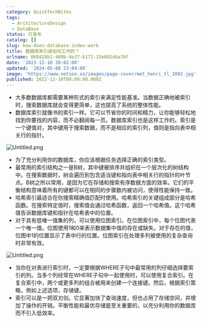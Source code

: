 ```yaml
---
category: QuickTechBites
tags:
  - ArchitectureDesign
  - DataBase
status: 已发布
catalog: []
slug: how-does-database-index-work
title: 数据库索引是如何工作的？
urlname: 068d18b1-489b-4e37-b172-33e892d6a70f
date: '2023-12-10 20:02:00'
updated: '2024-05-08 23:04:00'
image: 'https://www.notion.so/images/page-cover/met_henri_tl_1892.jpg'
published: 2022-12-10T08:00:00.000Z
---
```

- 大多数数据库都需要某种形式的索引来满足性能基准。当数据正确地被索引时，搜索数据库就会变得更简单，这也提高了系统的整体性能。
- 数据库索引就像书的索引一样。它可以节省你的时间和精力，让你能够轻松地找到你要找的内容，而不必翻阅每一页。数据库索引也是这样工作的。索引是一个键值对，其中键用于搜索数据，而不是相应的索引列，值则是指向表中相关行的指针。

![Untitled.png](https://prod-files-secure.s3.us-west-2.amazonaws.com/5d24fe63-e567-4804-86f9-9fdc62e13082/3e87f042-644d-48ab-9a58-227f3d930d71/Untitled.png?X-Amz-Algorithm=AWS4-HMAC-SHA256&X-Amz-Content-Sha256=UNSIGNED-PAYLOAD&X-Amz-Credential=ASIAZI2LB4667LPTGFKI%2F20250201%2Fus-west-2%2Fs3%2Faws4_request&X-Amz-Date=20250201T053445Z&X-Amz-Expires=3600&X-Amz-Security-Token=IQoJb3JpZ2luX2VjEMb%2F%2F%2F%2F%2F%2F%2F%2F%2F%2FwEaCXVzLXdlc3QtMiJGMEQCIHeP1azNU3i4SjvrqROQA6ozOi%2FVSyptESWaRid%2BBO3jAiB1oTKWEt7VEoy14ThObyR08FTEtP7PMjg1jJv8A1RnbCqIBAjO%2F%2F%2F%2F%2F%2F%2F%2F%2F%2F8BEAAaDDYzNzQyMzE4MzgwNSIMStA1AjM78ZnUBcS%2FKtwDmGaiI2fAK0y4I%2Fuy4jvqgAFzhipzpAWLAQceAuwAq3CSp3uT7qLiJtXdbzpXi17jB1DUG8zBROyIw61DnqR%2FV%2B7EdaXsWljODcDbfz7ppsnJNDhmESbxnIU%2BW23pfJRnIK8YxUIdpJaaVI%2BSg3xpvYprM5VfoLvnmatl36aP%2BHVNSJ9BikkOZR5jbLpSbOzqghNgxe4dpr9fIwx6rXX9hI2i4ksWs9K8vVVJj5TiVhfZulf8hhoCxBhphag%2B0w5Tfdurs8k%2BW6hMT9XP7ktwEGVcgkWVW0gilLnuFxIOgR1sgwRpUC4jxS8tnoT1qIUTs3RbeYpI2PreqEZs%2FwDMABcDMQApQqDbCFCsp%2Fd2tBNTATUQzgI9gYsXWVdhQxMDi6nPzaEXkK8HSM5XC2JC6u71CUj%2BfDwF2n4cTD5Xm5K4siVgcbAZPBo0OogMIjm6hn7nWG%2FwwvG%2FG3gcY1PwG7wGHqxONQ%2FQZ9oOwrc%2FzsOZZYA2V%2Fp8DChr8GZFJzVB21ki%2BzuAR%2B1ko5I1PL3%2BKEySNPNlIo6zL2P4QTJxSOC8lYp2LlrCRCJSxp8iWhDZRmcrM7N9aA%2BCBAwD8ld2o8OjgX9sZMPAMnAhbACr6ypNeIxmtTnQO5keGqswqd32vAY6pgH4kvO3e%2FY8tD8DO8hQSnX8RiPaMrWthxZuJQUQe8ESCKczyFCZLY7F74TmhgsA9jMOk4Wkc1JWtgb0YzKWLOrGy7xI0Hf4bLDdb2S5hXzwpt%2FpJWArj3ubPIbpSf7yHztlFT8fm0x1ShZ7iUZmsFMGQ79h%2B4IYVbzMN%2Bvnx6FyOZ1YXyJinsI6AWf%2Bql8Us7FrlAzTLP1MVxHg5UDdh%2B%2BuPQ5CGc1C&X-Amz-Signature=0f1e32d53a7807b30b61ec72269f6261fdb9dd9638695a69159801d37ffa7514&X-Amz-SignedHeaders=host&x-id=GetObject)

- 为了充分利用你的数据库，你应该根据任务选择正确的索引类型。
- 最常用的索引结构之一是B树，其中键被排序并组织在一个层次化的树结构中。在搜索数据时，树会遍历到包含适当键和指向表中相关行的指针的叶节点。B树之所以常用，是因为它在存储和搜索有序数据方面的效率。它们的平衡结构意味着所有的键都可以在相同的步骤数内被访问，使得性能保持一致。
- 哈希索引最适合在你搜索精确值匹配时使用。哈希索引的关键组成部分是哈希函数。在搜索特定值时，搜索值会通过哈希函数，返回一个哈希值。这个哈希值告诉数据库键和指针在哈希表中的位置。
- 对于具有低唯一值集的列，可以使用位图索引。在位图索引中，每个位图代表一个唯一值。位图使用1和0来表示数据集中值的存在或缺失。对于存在的值，位图中1的位置显示了表中行的位置。位图索引在处理多列被使用的复杂查询时非常有效。

![Untitled.png](https://prod-files-secure.s3.us-west-2.amazonaws.com/5d24fe63-e567-4804-86f9-9fdc62e13082/25e88b4a-737d-484e-85cc-b7fe2444aa3c/Untitled.png?X-Amz-Algorithm=AWS4-HMAC-SHA256&X-Amz-Content-Sha256=UNSIGNED-PAYLOAD&X-Amz-Credential=ASIAZI2LB4667LPTGFKI%2F20250201%2Fus-west-2%2Fs3%2Faws4_request&X-Amz-Date=20250201T053445Z&X-Amz-Expires=3600&X-Amz-Security-Token=IQoJb3JpZ2luX2VjEMb%2F%2F%2F%2F%2F%2F%2F%2F%2F%2FwEaCXVzLXdlc3QtMiJGMEQCIHeP1azNU3i4SjvrqROQA6ozOi%2FVSyptESWaRid%2BBO3jAiB1oTKWEt7VEoy14ThObyR08FTEtP7PMjg1jJv8A1RnbCqIBAjO%2F%2F%2F%2F%2F%2F%2F%2F%2F%2F8BEAAaDDYzNzQyMzE4MzgwNSIMStA1AjM78ZnUBcS%2FKtwDmGaiI2fAK0y4I%2Fuy4jvqgAFzhipzpAWLAQceAuwAq3CSp3uT7qLiJtXdbzpXi17jB1DUG8zBROyIw61DnqR%2FV%2B7EdaXsWljODcDbfz7ppsnJNDhmESbxnIU%2BW23pfJRnIK8YxUIdpJaaVI%2BSg3xpvYprM5VfoLvnmatl36aP%2BHVNSJ9BikkOZR5jbLpSbOzqghNgxe4dpr9fIwx6rXX9hI2i4ksWs9K8vVVJj5TiVhfZulf8hhoCxBhphag%2B0w5Tfdurs8k%2BW6hMT9XP7ktwEGVcgkWVW0gilLnuFxIOgR1sgwRpUC4jxS8tnoT1qIUTs3RbeYpI2PreqEZs%2FwDMABcDMQApQqDbCFCsp%2Fd2tBNTATUQzgI9gYsXWVdhQxMDi6nPzaEXkK8HSM5XC2JC6u71CUj%2BfDwF2n4cTD5Xm5K4siVgcbAZPBo0OogMIjm6hn7nWG%2FwwvG%2FG3gcY1PwG7wGHqxONQ%2FQZ9oOwrc%2FzsOZZYA2V%2Fp8DChr8GZFJzVB21ki%2BzuAR%2B1ko5I1PL3%2BKEySNPNlIo6zL2P4QTJxSOC8lYp2LlrCRCJSxp8iWhDZRmcrM7N9aA%2BCBAwD8ld2o8OjgX9sZMPAMnAhbACr6ypNeIxmtTnQO5keGqswqd32vAY6pgH4kvO3e%2FY8tD8DO8hQSnX8RiPaMrWthxZuJQUQe8ESCKczyFCZLY7F74TmhgsA9jMOk4Wkc1JWtgb0YzKWLOrGy7xI0Hf4bLDdb2S5hXzwpt%2FpJWArj3ubPIbpSf7yHztlFT8fm0x1ShZ7iUZmsFMGQ79h%2B4IYVbzMN%2Bvnx6FyOZ1YXyJinsI6AWf%2Bql8Us7FrlAzTLP1MVxHg5UDdh%2B%2BuPQ5CGc1C&X-Amz-Signature=d181bbbb716afbfe6da6c262f4179455b4b29535e149b1dbd5537f23a659c1a5&X-Amz-SignedHeaders=host&x-id=GetObject)

- 当你在对表进行索引时，一定要根据WHERE子句中最常用的列仔细选择要索引的列。当多个列经常在WHERE子句中一起使用时，可以使用复合索引。在复合索引中，两个或更多列的组合被用来创建一个连接键。然后，根据索引策略，例如上述选项，存储键。
- 索引可以是一把双刃剑。它显著加快了查询速度，但也占用了存储空间，并增加了操作的开销。平衡性能和最优存储是至关重要的，以充分利用你的数据库而不引入低效率。
